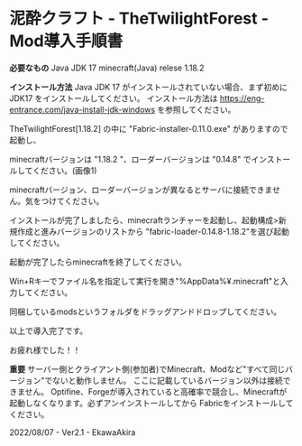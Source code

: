 # 泥酔クラフト - TheTwilightForest - Mod導入手順書 


**必要なもの**
Java JDK 17
minecraft(Java) relese 1.18.2 

**インストール方法**
Java JDK 17 がインストールされていない場合、まず初めに JDK17 をインストールしてください。
インストール方法は https://eng-entrance.com/java-install-jdk-windows を参照してください。


TheTwilightForest[1.18.2] の中に "Fabric-installer-0.11.0.exe" がありますので起動し、

minecraftバージョンは "1.18.2 "、ローダーバージョンは "0.14.8" でインストールしてください。(画像1)

minecraftバージョン、ローダーバージョンが異なるとサーバに接続できません。気をつけてください。

インストールが完了しましたら、minecraftランチャーを起動し、起動構成>新規作成と進みバージョンのリストから
"fabric-loader-0.14.8-1.18.2"を選び起動してください。

起動が完了したらminecraftを終了してください。

Win+Rキーでファイル名を指定して実行を開き"%AppData%¥.minecraft"と入力してください。

同梱しているmodsというフォルダをドラッグアンドドロップしてください。

以上で導入完了です。

お疲れ様でした！！


**重要**
サーバー側とクライアント側(参加者)でMinecraft、Modなど"すべて同じバージョン"でないと動作しません。
ここに記載しているバージョン以外は接続できません。
Optifine、Forgeが導入されていると高確率で競合し、Minecraftが起動しなくなります。必ずアンインストールしてから
Fabricをインストールしてください。


2022/08/07 - Ver2.1 - EkawaAkira
